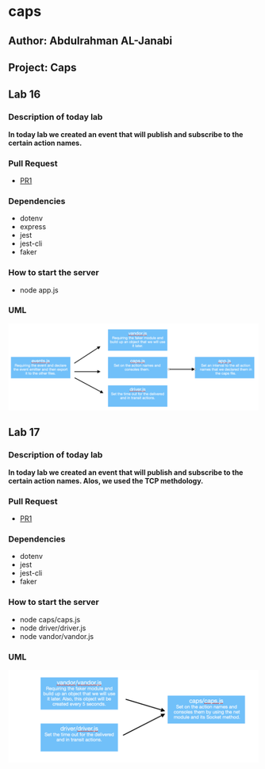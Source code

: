 # caps

## Author: Abdulrahman AL-Janabi
## Project: Caps

## Lab 16

### Description of today lab
**In today lab we created an event that will publish and subscribe to the certain action names.**

### Pull Request
- [PR1](https://github.com/Janabi/caps/pull/1)

### Dependencies
- dotenv
- express
- jest
- jest-cli
- faker

### How to start the server
- node app.js

### UML
![UML lab 16](./uml-lab-16.png)


## Lab 17

### Description of today lab
**In today lab we created an event that will publish and subscribe to the certain action names. Alos, we used the TCP methdology.**

### Pull Request
- [PR1](https://github.com/Janabi/caps/pull/2)

### Dependencies
- dotenv
- jest
- jest-cli
- faker

### How to start the server
- node caps/caps.js
- node driver/driver.js
- node vandor/vandor.js

### UML
![UML lab 16](./uml-lab-17.png)